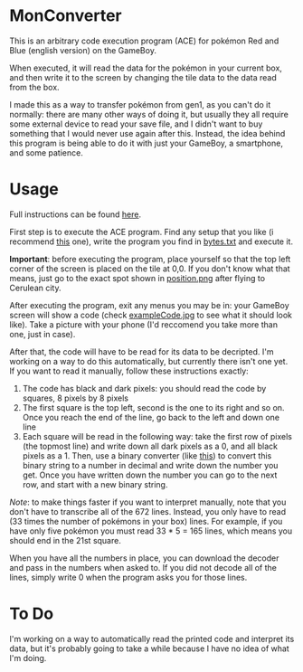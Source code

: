 # MonConverter
This is an arbitrary code execution program (ACE) for pokémon Red and Blue (english version) on the GameBoy.

When executed, it will read the data for the pokémon in your current box, and then write it to the screen by changing the tile data to the data read from the box.

I made this as a way to transfer pokémon from gen1, as you can't do it normally: there are many other ways of doing it, but usually they all require some external device to read your save file, and I didn't want to buy something that I would never use again after this. Instead, the idea behind this program is being able to do it with just your GameBoy, a smartphone, and some patience.

# Usage
Full instructions can be found [here](https://docs.google.com/document/d/1CY9rRGymB8hse_mWoYx-IilI3dXrkb2gseOIo8w0cNw/edit?usp=sharing).

First step is to execute the ACE program. Find any setup that you like (i recommend [this](https://www.youtube.com/watch?v=D3EvpRHL_vk) one), write the program you find in [bytes.txt](https://github.com/AlphaL64/MonConverter/blob/5ed0c0b22e648eba1aa8d2f67ae78708a9217d9d/payload/bytes.txt) and execute it.

**Important**: before executing the program, place yourself so that the top left corner of the screen is placed on the tile at 0,0. If you don't know what that means, just go to the exact spot shown in [position.png](https://github.com/AlphaL64/MonConverter/blob/17fbb9a72bf62a9d129777bb3241eefe029b9b0d/images/position.png) after flying to Cerulean city.

After executing the program, exit any menus you may be in: your GameBoy screen will show a code (check [exampleCode.jpg](https://github.com/AlphaL64/MonConverter/blob/17fbb9a72bf62a9d129777bb3241eefe029b9b0d/images/exampleCode.jpg) to see what it should look like). Take a picture with your phone (I'd reccomend you take more than one, just in case).

After that, the code will have to be read for its data to be decripted. I'm working on a way to do this automatically, but currently there isn't one yet. If you want to read it manually, follow these instructions exactly:
1) The code has black and dark pixels: you should read the code by squares, 8 pixels by 8 pixels
2) The first square is the top left, second is the one to its right and so on. Once you reach the end of the line, go back to the left and down one line
3) Each square will be read in the following way: take the first row of pixels (the topmost line) and write down all dark pixels as a 0, and all black pixels as a 1. Then, use a binary converter (like [this](https://www.mathsisfun.com/binary-decimal-hexadecimal-converter.html)) to convert this binary string to a number in decimal and write down the number you get. Once you have written down the number you can go to the next row, and start with a new binary string.

_Note_: to make things faster if you want to interpret manually, note that you don't have to transcribe all of the 672 lines. Instead, you only have to read (33 times the number of pokémons in your box) lines. For example, if you have only five pokémon you must read 33 * 5 = 165 lines, which means you should end in the 21st square.

When you have all the numbers in place, you can download the decoder and pass in the numbers when asked to. If you did not decode all of the lines, simply write 0 when the program asks you for those lines.



# To Do
I'm working on a way to automatically read the printed code and interpret its data, but it's probably going to take a while because I have no idea of what I'm doing.
